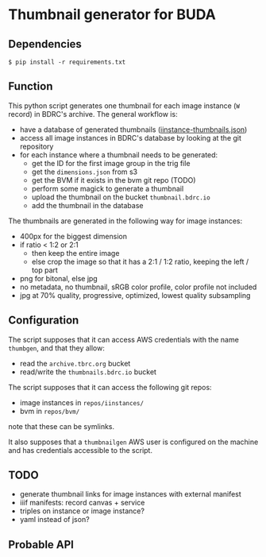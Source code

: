 # Thumbnail generator for BUDA

## Dependencies

```
$ pip install -r requirements.txt
```

## Function

This python script generates one thumbnail for each image instance (`W` record) in BDRC's archive. The general workflow is:

- have a database of generated thumbnails ([iinstance-thumbnails.json](iinstance-thumbnails.json))
- access all image instances in BDRC's database by looking at the git repository
- for each instance where a thumbnail needs to be generated:
   * get the ID for the first image group in the trig file
   * get the `dimensions.json` from s3
   * get the BVM if it exists in the bvm git repo (TODO)
   * perform some magick to generate a thumbnail
   * upload the thumbnail on the bucket `thumbnail.bdrc.io`
   * add the thumbnail in the database

The thumbnails are generated in the following way for image instances:
- 400px for the biggest dimension
- if ratio < 1:2 or 2:1
   * then keep the entire image
   * else crop the image so that it has a 2:1 / 1:2 ratio, keeping the left / top part
- png for bitonal, else jpg
- no metadata, no thumbnail, sRGB color profile, color profile not included
- jpg at 70% quality, progressive, optimized, lowest quality subsampling

## Configuration

The script supposes that it can access AWS credentials with the name `thumbgen`, and that they allow:
- read the `archive.tbrc.org` bucket
- read/write the `thumbnails.bdrc.io` bucket

The script supposes that it can access the following git repos:
- image instances in `repos/iinstances/`
- bvm in `repos/bvm/`

note that these can be symlinks.

It also supposes that a `thumbnailgen` AWS user is configured on the machine and has credentials accessible to the script.

## TODO

- generate thumbnail links for image instances with external manifest
- iiif manifests: record canvas + service
- triples on instance or image instance?
- yaml instead of json?

## Probable API

